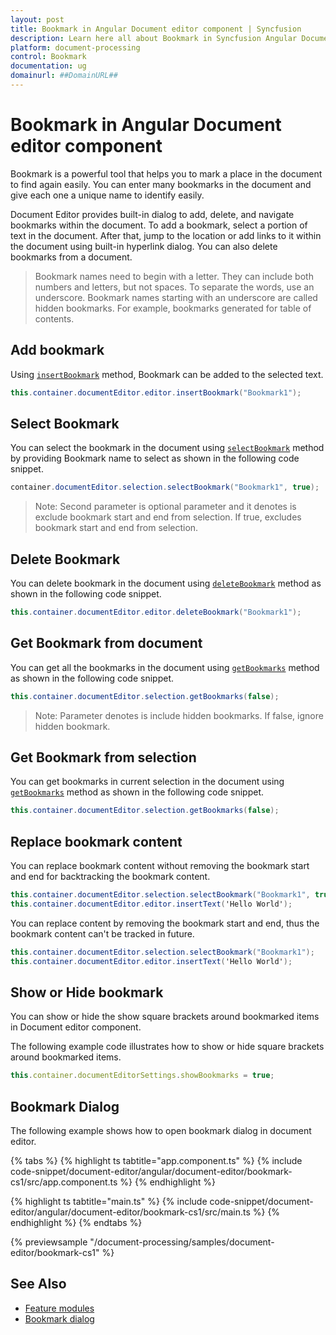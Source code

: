 ```yaml
---
layout: post
title: Bookmark in Angular Document editor component | Syncfusion
description: Learn here all about Bookmark in Syncfusion Angular Document editor component of Syncfusion Essential JS 2 and more.
platform: document-processing
control: Bookmark 
documentation: ug
domainurl: ##DomainURL##
---
```


# Bookmark in Angular Document editor component

Bookmark is a powerful tool that helps you to mark a place in the document to find again easily. You can enter many bookmarks in the document and give each one a unique name to identify easily.

Document Editor provides built-in dialog to add, delete, and navigate bookmarks within the document. To add a bookmark, select a portion of text in the document. After that, jump to the location or add links to it within the document using built-in hyperlink dialog. You can also delete bookmarks from a document.

>Bookmark names need to begin with a letter. They can include both numbers and letters, but not spaces. To separate the words, use an underscore.
>Bookmark names starting with an underscore are called hidden bookmarks. For example, bookmarks generated for table of contents.

## Add bookmark

Using [`insertBookmark`](https://ej2.syncfusion.com/angular/documentation/api/document-editor/editor/#insertbookmark) method, Bookmark can be added to the selected text.

```csharp
this.container.documentEditor.editor.insertBookmark("Bookmark1");
```

## Select Bookmark

You can select the bookmark in the document using [`selectBookmark`](https://ej2.syncfusion.com/angular/documentation/api/document-editor/selection/#selectbookmark) method by providing Bookmark name to select as shown in the following code snippet.

```csharp
container.documentEditor.selection.selectBookmark("Bookmark1", true);
```
>Note: Second parameter is optional parameter and it denotes is exclude bookmark start and end from selection. If true, excludes bookmark start and end from selection.

## Delete Bookmark

You can delete bookmark in the document using [`deleteBookmark`](https://ej2.syncfusion.com/angular/documentation/api/document-editor/editor/#deletebookmark/) method as shown in the following code snippet.

```csharp
this.container.documentEditor.editor.deleteBookmark("Bookmark1");
```

## Get Bookmark from document

You can get all the bookmarks in the document using [`getBookmarks`](https://ej2.syncfusion.com/angular/documentation/api/document-editor/#getbookmarks/) method as shown in the following code snippet.

```csharp
this.container.documentEditor.selection.getBookmarks(false);
```

>Note: Parameter denotes is include hidden bookmarks. If false, ignore hidden bookmark.

## Get Bookmark from selection

You can get bookmarks in current selection in the document using [`getBookmarks`](https://ej2.syncfusion.com/angular/documentation/api/document-editor/selection/#getbookmarks/) method as shown in the following code snippet.

```csharp
this.container.documentEditor.selection.getBookmarks(false);
```

## Replace bookmark content

You can replace bookmark content without removing the bookmark start and end for backtracking the bookmark content.

```csharp
this.container.documentEditor.selection.selectBookmark("Bookmark1", true);
this.container.documentEditor.editor.insertText('Hello World');
```

You can replace content by removing the bookmark start and end, thus the bookmark content can't be tracked in future.

```csharp
this.container.documentEditor.selection.selectBookmark("Bookmark1");
this.container.documentEditor.editor.insertText('Hello World');
```

## Show or Hide bookmark

You can show or hide the show square brackets around bookmarked items in Document editor component.

The following example code illustrates how to show or hide square brackets around bookmarked items.

```typescript
this.container.documentEditorSettings.showBookmarks = true;
```

## Bookmark Dialog

The following example shows how to open bookmark dialog in document editor.

{% tabs %}
{% highlight ts tabtitle="app.component.ts" %}
{% include code-snippet/document-editor/angular/document-editor/bookmark-cs1/src/app.component.ts %}
{% endhighlight %}

{% highlight ts tabtitle="main.ts" %}
{% include code-snippet/document-editor/angular/document-editor/bookmark-cs1/src/main.ts %}
{% endhighlight %}
{% endtabs %}
  
{% previewsample "/document-processing/samples/document-editor/bookmark-cs1" %}


## See Also

* [Feature modules](./feature-module)
* [Bookmark dialog](./dialog#bookmark-dialog)
